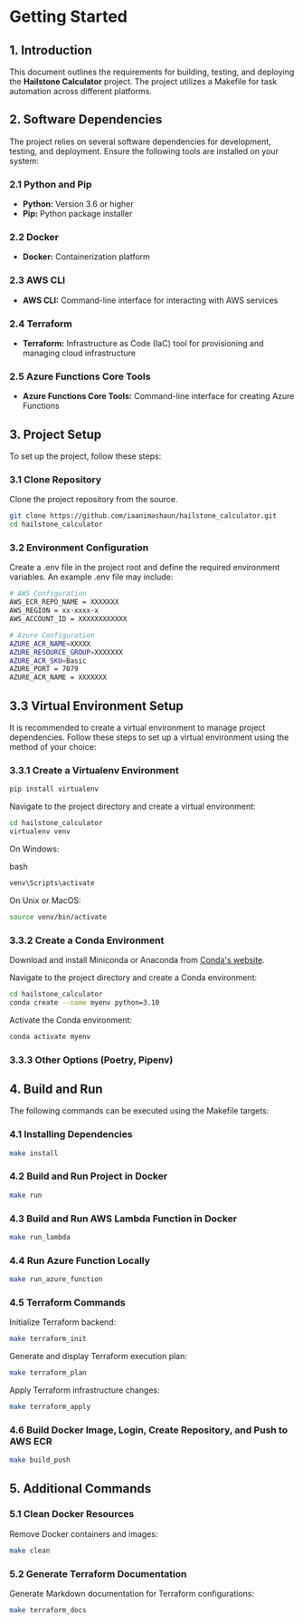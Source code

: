 # Getting Started

## 1. Introduction

This document outlines the requirements for building, testing, and deploying the **Hailstone Calculator** project. The project utilizes a Makefile for task automation across different platforms.

## 2. Software Dependencies

The project relies on several software dependencies for development, testing, and deployment. Ensure the following tools are installed on your system:

### 2.1 Python and Pip

- **Python:** Version 3.6 or higher
- **Pip:** Python package installer

### 2.2 Docker

- **Docker:** Containerization platform

### 2.3 AWS CLI

- **AWS CLI:** Command-line interface for interacting with AWS services

### 2.4 Terraform

- **Terraform:** Infrastructure as Code (IaC) tool for provisioning and managing cloud infrastructure

### 2.5 Azure Functions Core Tools

- **Azure Functions Core Tools:** Command-line interface for creating Azure Functions 

## 3. Project Setup

To set up the project, follow these steps:

### 3.1 Clone Repository

Clone the project repository from the source.

```bash
git clone https://github.com/iaanimashaun/hailstone_calculator.git
cd hailstone_calculator
```

### 3.2 Environment Configuration

Create a .env file in the project root and define the required environment variables. An example .env file may include:

```bash
# AWS Configuration
AWS_ECR_REPO_NAME = XXXXXXX
AWS_REGION = xx-xxxx-x
AWS_ACCOUNT_ID = XXXXXXXXXXXX

# Azure Configuration
AZURE_ACR_NAME=XXXXX
AZURE_RESOURCE_GROUP=XXXXXXX
AZURE_ACR_SKU=Basic
AZURE_PORT = 7079
AZURE_ACR_NAME = XXXXXXX
```

## 3.3 Virtual Environment Setup

It is recommended to create a virtual environment to manage project dependencies. Follow these steps to set up a virtual environment using the method of your choice:


### 3.3.1 Create a Virtualenv Environment


```bash
pip install virtualenv
```

Navigate to the project directory and create a virtual environment:

```bash
cd hailstone_calculator
virtualenv venv
```

On Windows:

bash
```bash
venv\Scripts\activate
```

On Unix or MacOS:

```bash
source venv/bin/activate
```


### 3.3.2 Create a Conda Environment

Download and install Miniconda or Anaconda from [Conda's website](https://docs.conda.io/en/latest/miniconda.html).

Navigate to the project directory and create a Conda environment:

```bash
cd hailstone_calculator
conda create --name myenv python=3.10
```

Activate the Conda environment:

```bash
conda activate myenv
```

### 3.3.3 Other Options (Poetry, Pipenv)


## 4. Build and Run
The following commands can be executed using the Makefile targets:

### 4.1 Installing Dependencies

```bash
make install
```


### 4.2 Build and Run Project in Docker

```bash
make run
```

### 4.3 Build and Run AWS Lambda Function in Docker

```bash
make run_lambda
```

### 4.4 Run Azure Function Locally
```bash
make run_azure_function
```
### 4.5 Terraform Commands
Initialize Terraform backend:
```bash
make terraform_init
```
Generate and display Terraform execution plan:
```bash
make terraform_plan
```
Apply Terraform infrastructure changes:
```bash
make terraform_apply
```
### 4.6 Build Docker Image, Login, Create Repository, and Push to AWS ECR
```bash
make build_push
```
## 5. Additional Commands
### 5.1 Clean Docker Resources
Remove Docker containers and images:

```bash
make clean
```
### 5.2 Generate Terraform Documentation
Generate Markdown documentation for Terraform configurations:

```bash
make terraform_docs
```

